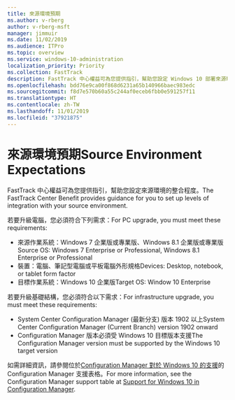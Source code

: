 ```yaml
---
title: 來源環境預期
ms.author: v-rberg
author: v-rberg-msft
manager: jimmuir
ms.date: 11/02/2019
ms.audience: ITPro
ms.topic: overview
ms.service: windows-10-administration
localization_priority: Priority
ms.collection: FastTrack
description: FastTrack 中心權益可為您提供指引，幫助您設定 Windows 10 部署來源環境的整合程度。
ms.openlocfilehash: bdd76e9ca00f868d6231a65b140966baec983edc
ms.sourcegitcommit: f8d7e570b60a55c244af0eceb6fbb0e591257f11
ms.translationtype: HT
ms.contentlocale: zh-TW
ms.lasthandoff: 11/01/2019
ms.locfileid: "37921875"
---
```

# <a name="source-environment-expectations"></a><span data-ttu-id="dd7e5-103">來源環境預期</span><span class="sxs-lookup"><span data-stu-id="dd7e5-103">Source Environment Expectations</span></span>

<span data-ttu-id="dd7e5-104">FastTrack 中心權益可為您提供指引，幫助您設定來源環境的整合程度。</span><span class="sxs-lookup"><span data-stu-id="dd7e5-104">The FastTrack Center Benefit provides guidance for you to set up levels of integration with your source environment.</span></span>
  
<span data-ttu-id="dd7e5-105">若要升級電腦，您必須符合下列需求：</span><span class="sxs-lookup"><span data-stu-id="dd7e5-105">For PC upgrade, you must meet these requirements:</span></span>

- <span data-ttu-id="dd7e5-106">來源作業系統：Windows 7 企業版或專業版、Windows 8.1 企業版或專業版</span><span class="sxs-lookup"><span data-stu-id="dd7e5-106">Source OS: Windows 7 Enterprise or Professional, Windows 8.1 Enterprise or Professional</span></span>
- <span data-ttu-id="dd7e5-107">裝置：電腦、筆記型電腦或平板電腦外形規格</span><span class="sxs-lookup"><span data-stu-id="dd7e5-107">Devices: Desktop, notebook, or tablet form factor</span></span>
- <span data-ttu-id="dd7e5-108">目標作業系統：Windows 10 企業版</span><span class="sxs-lookup"><span data-stu-id="dd7e5-108">Target OS: Window 10 Enterprise</span></span>

<span data-ttu-id="dd7e5-109">若要升級基礎結構，您必須符合以下需求：</span><span class="sxs-lookup"><span data-stu-id="dd7e5-109">For infrastructure upgrade, you must meet these requirements:</span></span>   

- <span data-ttu-id="dd7e5-110">System Center Configuration Manager (最新分支) 版本 1902 以上</span><span class="sxs-lookup"><span data-stu-id="dd7e5-110">System Center Configuration Manager (Current Branch) version 1902 onward</span></span> 
- <span data-ttu-id="dd7e5-111">Configuration Manager 版本必須受 Windows 10 目標版本支援</span><span class="sxs-lookup"><span data-stu-id="dd7e5-111">The Configuration Manager version must be supported by the Windows 10 target version</span></span>

<span data-ttu-id="dd7e5-112">如需詳細資訊，請參閱位於[Configuration Manager 對於 Windows 10 的支援](https://docs.microsoft.com/sccm/core/plan-design/configs/support-for-windows-10)的 Configuration Manager 支援表格。</span><span class="sxs-lookup"><span data-stu-id="dd7e5-112">For more information, see the Configuration Manager support table at [Support for Windows 10 in Configuration Manager](https://docs.microsoft.com/sccm/core/plan-design/configs/support-for-windows-10).</span></span>
  

 
